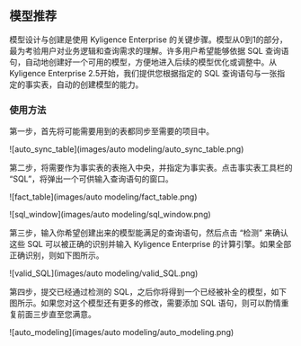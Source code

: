## 模型推荐

模型设计与创建是使用 Kyligence Enterprise 的关键步骤。模型从0到1的部分，最为考验用户对业务逻辑和查询需求的理解。许多用户希望能够依据 SQL 查询语句，自动地创建好一个可用的模型，方便地进入后续的模型优化或调整中。从 Kyligence Enterprise 2.5开始，我们提供您根据指定的 SQL 查询语句与一张指定的事实表，自动的创建模型的能力。



### 使用方法

第一步，首先将可能需要用到的表都同步至需要的项目中。

![auto_sync_table](images/auto modeling/auto_sync_table.png)

第二步，将需要作为事实表的表拖入中央，并指定为事实表。点击事实表工具栏的 “SQL”，将弹出一个可供输入查询语句的窗口。

![fact_table](images/auto modeling/fact_table.png)

![sql_window](images/auto modeling/sql_window.png)

第三步，输入你希望创建出来的模型能满足的查询语句，然后点击 “检测” 来确认这些 SQL 可以被正确的识别并输入 Kyligence Enterprise 的计算引擎。如果全部正确识别，则如下图所示。

![valid_SQL](images/auto modeling/valid_SQL.png)

第四步，提交已经通过检测的 SQL，之后你将得到一个已经被补全的模型，如下图所示。如果您对这个模型还有更多的修改，需要添加 SQL 语句，则可以酌情重复前面三步直至您满意。

![auto_modeling](images/auto modeling/auto_modeling.png)